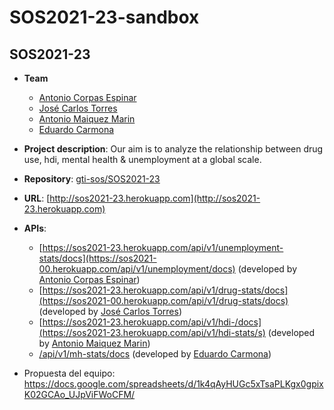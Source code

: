 # SOS2021-23-sandbox
## SOS2021-23

- **Team**
  - [Antonio Corpas Espinar](https://github.com/ace58)
  - [José Carlos Torres](https://github.com/secaasecas)
  - [Antonio Maiquez Marin](https://github.com/Jackman97)
  - [Eduardo Carmona](https://github.com/Beelthazad)
- **Project description**: Our aim is to analyze the relationship between drug use, hdi, mental health & unemployment at a global scale.
- **Repository**: [gti-sos/SOS2021-23](https://github.com/gti-sos/SOS2021-23)
- **URL**: [http://sos2021-23.herokuapp.com](http://sos2021-23.herokuapp.com)
-  **APIs**:
    - [https://sos2021-23.herokuapp.com/api/v1/unemployment-stats/docs](https://sos2021-00.herokuapp.com/api/v1/unemployment/docs) (developed by [Antonio Corpas Espinar](https://github.com/ace58))
    - [https://sos2021-23.herokuapp.com/api/v1/drug-stats/docs](https://sos2021-00.herokuapp.com/api/v1/drug-stats/docs) (developed by [José Carlos Torres](https://github.com/secaasecas))
    - [https://sos2021-23.herokuapp.com/api/v1/hdi-/docs](https://sos2021-23.herokuapp.com/api/v1/hdi-stats/s) (developed by [Antonio Maiquez Marin](https://github.com/Jackman97))
    - [/api/v1/mh-stats/docs](https://documenter.getpostman.com/view/14943559/TzJoDfQ5) (developed by [Eduardo Carmona](https://github.com/Beelthazad))

- Propuesta del equipo: https://docs.google.com/spreadsheets/d/1k4qAyHUGc5xTsaPLKgx0gpixK02GCAo_UJpViFWoCFM/

